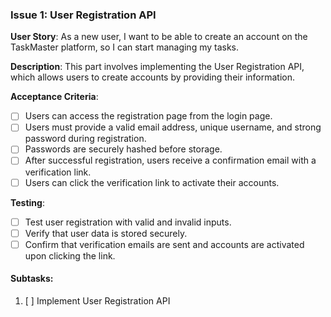 ### **Issue 1: User Registration API**

**User Story**: As a new user, I want to be able to create an account on the TaskMaster platform, so I can start managing my tasks.

**Description**: This part involves implementing the User Registration API, which allows users to create accounts by providing their information.

**Acceptance Criteria**:

- [ ] Users can access the registration page from the login page.
- [ ] Users must provide a valid email address, unique username, and strong password during registration.
- [ ] Passwords are securely hashed before storage.
- [ ] After successful registration, users receive a confirmation email with a verification link.
- [ ] Users can click the verification link to activate their accounts.

**Testing**:

- [ ] Test user registration with valid and invalid inputs.
- [ ] Verify that user data is stored securely.
- [ ] Confirm that verification emails are sent and accounts are activated upon clicking the link.

#### Subtasks:

1. [ ] Implement User Registration API
